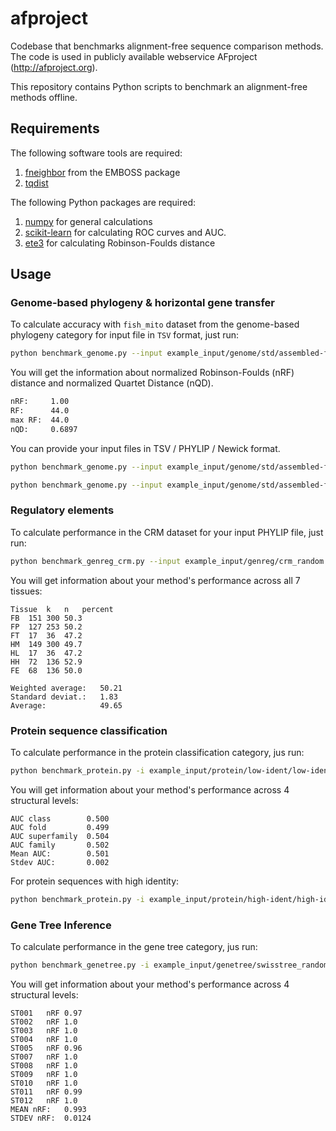 # afproject
Codebase that benchmarks alignment-free sequence comparison methods. The code is used in publicly available webservice AFproject (http://afproject.org). 

This repository contains Python scripts to benchmark an alignment-free methods offline.

## Requirements
The following software tools are required:

1. [fneighbor](http://emboss.sourceforge.net/apps/cvs/embassy/phylipnew/fneighbor.html) from the EMBOSS package
2. [tqdist](http://users-cs.au.dk/cstorm/software/tqdist/)

The following Python packages are required:

1. [numpy](http://www.numpy.org/) for general calculations
2. [scikit-learn](https://scikit-learn.org/stable/) for calculating ROC curves and AUC.
3. [ete3](http://etetoolkit.org/) for calculating Robinson-Foulds distance

## Usage

### Genome-based phylogeny & horizontal gene transfer

To calculate accuracy with `fish_mito` dataset from the genome-based phylogeny category for input file in `TSV` format, just run:

```bash
python benchmark_genome.py --input example_input/genome/std/assembled-fish_mito_random.tsv --format tsv --reference fish_mito
```

You will get the information about normalized Robinson-Foulds (nRF) distance and normalized Quartet Distance (nQD).

```bash
nRF:     1.00
RF:      44.0
max RF:  44.0
nQD:     0.6897
```

You can provide your input files in TSV / PHYLIP / Newick format.

```bash
python benchmark_genome.py --input example_input/genome/std/assembled-fish_mito_random.phy --format phylip --reference fish_mito
```

```bash
python benchmark_genome.py --input example_input/genome/std/assembled-fish_mito_random.newick --format phylip --reference fish_mito
```

### Regulatory elements

To calculate performance in the CRM dataset for your input PHYLIP file, just run:

```bash
python benchmark_genreg_crm.py --input example_input/genreg/crm_random.phy --format phylip
```

You will get information about your method's performance across all 7 tissues:

```
Tissue	k	n	percent
FB	151	300	50.3
FP	127	253	50.2
FT	17	36	47.2
HM	149	300	49.7
HL	17	36	47.2
HH	72	136	52.9
FE	68	136	50.0

Weighted average:	50.21
Standard deviat.:	1.83
Average:         	49.65
```

### Protein sequence classification

To calculate performance in the protein classification category, jus run:

```bash
python benchmark_protein.py -i example_input/protein/low-ident/low-ident_random.tsv -f tsv -r low-ident
```

You will get information about your method's performance across 4 structural levels:

```
AUC	class	     0.500
AUC	fold	     0.499
AUC	superfamily	 0.504
AUC	family	     0.502
Mean AUC:        0.501
Stdev AUC:       0.002
```

For protein sequences with high identity:

```bash
python benchmark_protein.py -i example_input/protein/high-ident/high-ident_random.tsv -f tsv -r high-ident
```


### Gene Tree Inference

To calculate performance in the gene tree category, jus run:

```bash
python benchmark_genetree.py -i example_input/genetree/swisstree_random.tsv -f tsv
```

You will get information about your method's performance across 4 structural levels:

```
ST001	nRF	0.97
ST002	nRF	1.0
ST003	nRF	1.0
ST004	nRF	1.0
ST005	nRF	0.96
ST007	nRF	1.0
ST008	nRF	1.0
ST009	nRF	1.0
ST010	nRF	1.0
ST011	nRF	0.99
ST012	nRF	1.0
MEAN nRF:   0.993
STDEV nRF:  0.0124
```

